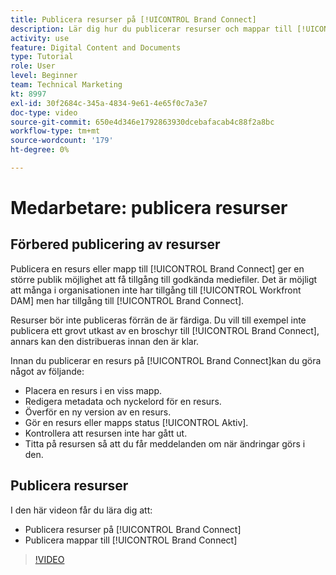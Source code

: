 ```yaml
---
title: Publicera resurser på [!UICONTROL Brand Connect]
description: Lär dig hur du publicerar resurser och mappar till [!UICONTROL Brand Connect] in [!UICONTROL Workfront DAM].
activity: use
feature: Digital Content and Documents
type: Tutorial
role: User
level: Beginner
team: Technical Marketing
kt: 8997
exl-id: 30f2684c-345a-4834-9e61-4e65f0c7a3e7
doc-type: video
source-git-commit: 650e4d346e1792863930dcebafacab4c88f2a8bc
workflow-type: tm+mt
source-wordcount: '179'
ht-degree: 0%

---
```


# Medarbetare: publicera resurser

## Förbered publicering av resurser

Publicera en resurs eller mapp till [!UICONTROL Brand Connect] ger en större publik möjlighet att få tillgång till godkända mediefiler. Det är möjligt att många i organisationen inte har tillgång till [!UICONTROL Workfront DAM] men har tillgång till [!UICONTROL Brand Connect].

Resurser bör inte publiceras förrän de är färdiga. Du vill till exempel inte publicera ett grovt utkast av en broschyr till [!UICONTROL Brand Connect], annars kan den distribueras innan den är klar.

Innan du publicerar en resurs på [!UICONTROL Brand Connect]kan du göra något av följande:

* Placera en resurs i en viss mapp.
* Redigera metadata och nyckelord för en resurs.
* Överför en ny version av en resurs.
* Gör en resurs eller mapps status [!UICONTROL Aktiv].
* Kontrollera att resursen inte har gått ut.
* Titta på resursen så att du får meddelanden om när ändringar görs i den.

## Publicera resurser

I den här videon får du lära dig att:

* Publicera resurser på [!UICONTROL Brand Connect]
* Publicera mappar till [!UICONTROL Brand Connect]

>[!VIDEO](https://video.tv.adobe.com/v/335257/?quality=12&learn=on)
